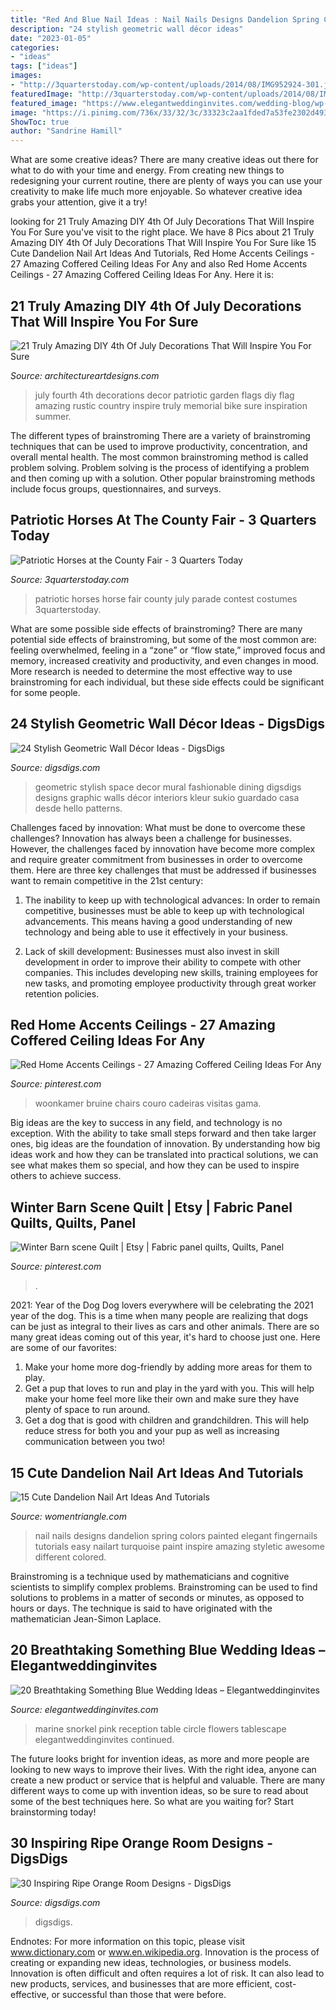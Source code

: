 ```yaml
---
title: "Red And Blue Nail Ideas : Nail Nails Designs Dandelion Spring Colors Painted Elegant Fingernails Tutorials Easy Nailart Turquoise Paint Inspire Amazing Styletic Awesome Different Colored"
description: "24 stylish geometric wall décor ideas"
date: "2023-01-05"
categories:
- "ideas"
tags: ["ideas"]
images:
- "http://3quarterstoday.com/wp-content/uploads/2014/08/IMG952924-301.jpg"
featuredImage: "http://3quarterstoday.com/wp-content/uploads/2014/08/IMG952924-301.jpg"
featured_image: "https://www.elegantweddinginvites.com/wedding-blog/wp-content/uploads/2015/06/blue-pink-and-red-wedding-reception-ideas.jpg"
image: "https://i.pinimg.com/736x/33/32/3c/33323c2aa1fded7a53fe2302d49331ee.jpg"
ShowToc: true
author: "Sandrine Hamill"
---
```



What are some creative ideas?
There are many creative ideas out there for what to do with your time and energy. From creating new things to redesigning your current routine, there are plenty of ways you can use your creativity to make life much more enjoyable. So whatever creative idea grabs your attention, give it a try!

	

		
looking for 21 Truly Amazing DIY 4th Of July Decorations That Will Inspire You For Sure you've visit to the right place. We have 8 Pics about 21 Truly Amazing DIY 4th Of July Decorations That Will Inspire You For Sure like 15 Cute Dandelion Nail Art Ideas And Tutorials, Red Home Accents Ceilings - 27 Amazing Coffered Ceiling Ideas For Any and also Red Home Accents Ceilings - 27 Amazing Coffered Ceiling Ideas For Any. Here it is:
		
    
## 21 Truly Amazing DIY 4th Of July Decorations That Will Inspire You For Sure

<img loading=lazy src="https://www.architectureartdesigns.com/wp-content/uploads/2016/06/19-15-630x1136.jpg" onerror="this.onerror=null;this.src='https://tse2.mm.bing.net/th?id=OIP.qoG60dgZX5K9RXG0ZkvYSwHaNW&amp;pid=15.1';" alt="21 Truly Amazing DIY 4th Of July Decorations That Will Inspire You For Sure">

_Source: architectureartdesigns.com_

>july fourth 4th decorations decor patriotic garden flags diy flag amazing rustic country inspire truly memorial bike sure inspiration summer. 

	

The different types of brainstroming
There are a variety of brainstroming techniques that can be used to improve productivity, concentration, and overall mental health. The most common brainstroming method is called problem solving. Problem solving is the process of identifying a problem and then coming up with a solution. Other popular brainstroming methods include focus groups, questionnaires, and surveys.

    
## Patriotic Horses At The County Fair - 3 Quarters Today

<img loading=lazy src="http://3quarterstoday.com/wp-content/uploads/2014/08/IMG952924-301.jpg" onerror="this.onerror=null;this.src='https://tse3.mm.bing.net/th?id=OIP.Zregt5rT2uj-Q5IwhddgWQHaJ4&amp;pid=15.1';" alt="Patriotic Horses at the County Fair - 3 Quarters Today">

_Source: 3quarterstoday.com_

>patriotic horses horse fair county july parade contest costumes 3quarterstoday. 

	

What are some possible side effects of brainstroming?
There are many potential side effects of brainstroming, but some of the most common are: feeling overwhelmed, feeling in a “zone” or “flow state,” improved focus and memory, increased creativity and productivity, and even changes in mood. More research is needed to determine the most effective way to use brainstroming for each individual, but these side effects could be significant for some people.

    
## 24 Stylish Geometric Wall Décor Ideas - DigsDigs

<img loading=lazy src="https://www.digsdigs.com/photos/stylish-geometric-wall-decor-ideas-25.jpg" onerror="this.onerror=null;this.src='https://tse1.mm.bing.net/th?id=OIP.7Yf5KNIqifYcTq7tICehXQHaLG&amp;pid=15.1';" alt="24 Stylish Geometric Wall Décor Ideas - DigsDigs">

_Source: digsdigs.com_

>geometric stylish space decor mural fashionable dining digsdigs designs graphic walls décor interiors kleur sukio guardado casa desde hello patterns. 

	

Challenges faced by innovation: What must be done to overcome these challenges?
Innovation has always been a challenge for businesses. However, the challenges faced by innovation have become more complex and require greater commitment from businesses in order to overcome them. Here are three key challenges that must be addressed if businesses want to remain competitive in the 21st century:
1. The inability to keep up with technological advances: In order to remain competitive, businesses must be able to keep up with technological advancements. This means having a good understanding of new technology and being able to use it effectively in your business.

2. Lack of skill development: Businesses must also invest in skill development in order to improve their ability to compete with other companies. This includes developing new skills, training employees for new tasks, and promoting employee productivity through great worker retention policies.


    
## Red Home Accents Ceilings - 27 Amazing Coffered Ceiling Ideas For Any

<img loading=lazy src="https://i.pinimg.com/736x/33/32/3c/33323c2aa1fded7a53fe2302d49331ee.jpg" onerror="this.onerror=null;this.src='https://tse1.mm.bing.net/th?id=OIP.65KufrjhJsvQkM-cnulMOAHaLG&amp;pid=15.1';" alt="Red Home Accents Ceilings - 27 Amazing Coffered Ceiling Ideas For Any">

_Source: pinterest.com_

>woonkamer bruine chairs couro cadeiras visitas gama. 

	

Big ideas are the key to success in any field, and technology is no exception. With the ability to take small steps forward and then take larger ones, big ideas are the foundation of innovation. By understanding how big ideas work and how they can be translated into practical solutions, we can see what makes them so special, and how they can be used to inspire others to achieve success.

    
## Winter Barn Scene Quilt | Etsy | Fabric Panel Quilts, Quilts, Panel

<img loading=lazy src="https://i.pinimg.com/736x/6a/9c/3e/6a9c3ef5be53fd43ec332f5e1977522f.jpg" onerror="this.onerror=null;this.src='https://tse3.mm.bing.net/th?id=OIP.CFQcRqKGA7sRZZ8gYCKilwHaKZ&amp;pid=15.1';" alt="Winter Barn scene Quilt | Etsy | Fabric panel quilts, Quilts, Panel">

_Source: pinterest.com_

>. 

	

2021: Year of the Dog
Dog lovers everywhere will be celebrating the 2021 year of the dog. This is a time when many people are realizing that dogs can be just as integral to their lives as cars and other animals. There are so many great ideas coming out of this year, it's hard to choose just one. Here are some of our favorites: 
1) Make your home more dog-friendly by adding more areas for them to play.
2) Get a pup that loves to run and play in the yard with you. This will help make your home feel more like their own and make sure they have plenty of space to run around. 
3) Get a dog that is good with children and grandchildren. This will help reduce stress for both you and your pup as well as increasing communication between you two!

    
## 15 Cute Dandelion Nail Art Ideas And Tutorials

<img loading=lazy src="https://www.womentriangle.com/wp-content/uploads/2015/05/dandelion-nail-art-5.jpg" onerror="this.onerror=null;this.src='https://tse1.mm.bing.net/th?id=OIP.EcORPi59bJT3e4Evsq6QfQHaLK&amp;pid=15.1';" alt="15 Cute Dandelion Nail Art Ideas And Tutorials">

_Source: womentriangle.com_

>nail nails designs dandelion spring colors painted elegant fingernails tutorials easy nailart turquoise paint inspire amazing styletic awesome different colored. 

	

Brainstroming is a technique used by mathematicians and cognitive scientists to simplify complex problems. Brainstroming can be used to find solutions to problems in a matter of seconds or minutes, as opposed to hours or days. The technique is said to have originated with the mathematician Jean-Simon Laplace.

    
## 20 Breathtaking Something Blue Wedding Ideas – Elegantweddinginvites

<img loading=lazy src="https://www.elegantweddinginvites.com/wedding-blog/wp-content/uploads/2015/06/blue-pink-and-red-wedding-reception-ideas.jpg" onerror="this.onerror=null;this.src='https://tse2.mm.bing.net/th?id=OIP.pZls2IUopxFiSRDAzasVnwHaKH&amp;pid=15.1';" alt="20 Breathtaking Something Blue Wedding Ideas – Elegantweddinginvites">

_Source: elegantweddinginvites.com_

>marine snorkel pink reception table circle flowers tablescape elegantweddinginvites continued. 

	

The future looks bright for invention ideas, as more and more people are looking to new ways to improve their lives. With the right idea, anyone can create a new product or service that is helpful and valuable. There are many different ways to come up with invention ideas, so be sure to read about some of the best techniques here. So what are you waiting for? Start brainstorming today!

    
## 30 Inspiring Ripe Orange Room Designs - DigsDigs

<img loading=lazy src="https://www.digsdigs.com/photos/bright-and-inspiring-orange-room-designs-21.jpg" onerror="this.onerror=null;this.src='https://tse2.mm.bing.net/th?id=OIP.NxPB9tH8PIW3qdUrBaFmDgHaJ4&amp;pid=15.1';" alt="30 Inspiring Ripe Orange Room Designs - DigsDigs">

_Source: digsdigs.com_

>digsdigs. 

	

Endnotes: For more information on this topic, please visit www.dictionary.com or www.en.wikipedia.org.
Innovation is the process of creating or expanding new ideas, technologies, or business models. Innovation is often difficult and often requires a lot of risk. It can also lead to new products, services, and businesses that are more efficient, cost-effective, or successful than those that were before.

